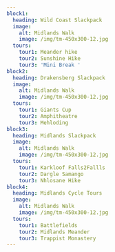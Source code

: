 ```yaml
---
block1:
  heading: Wild Coast Slackpack
  image:
    alt: Midlands Walk
    image: /img/tm-450x300-12.jpg
  tours:
    tour1: Meander hike
    tour2: Sunshine Hike
    tour3: 'Mini Break '
block2:
  heading: Drakensberg Slackpack
  image:
    alt: Midlands Walk
    image: /img/tm-450x300-12.jpg
  tours:
    tour1: Giants Cup
    tour2: Amphitheatre
    tour3: Mehloding
block3:
  heading: Midlands Slackpack
  image:
    alt: Midlands Walk
    image: /img/tm-450x300-12.jpg
  tours:
    tour1: Karkloof Falls2Fallls
    tour2: Dargle Samango
    tour3: Nhlosane Hike
block4:
  heading: Midlands Cycle Tours
  image:
    alt: Midlands Walk
    image: /img/tm-450x300-12.jpg
  tours:
    tour1: Battlefields
    tour2: Midlands Meander
    tour3: Trappist Monastery
---
```


